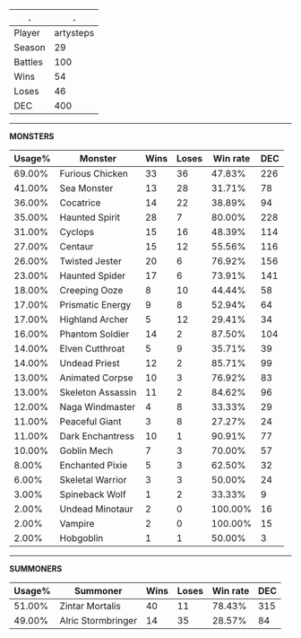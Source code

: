 .|.
|-|-
Player|artysteps
Season|29
Battles|100
Wins|54
Loses|46
DEC|400

---
**MONSTERS**

Usage%|Monster|Wins|Loses|Win rate|DEC|
-|-|-|-|-|-|
69.00%|Furious Chicken|33|36|47.83%|226|
41.00%|Sea Monster|13|28|31.71%|78|
36.00%|Cocatrice|14|22|38.89%|94|
35.00%|Haunted Spirit|28|7|80.00%|228|
31.00%|Cyclops|15|16|48.39%|114|
27.00%|Centaur|15|12|55.56%|116|
26.00%|Twisted Jester|20|6|76.92%|156|
23.00%|Haunted Spider|17|6|73.91%|141|
18.00%|Creeping Ooze|8|10|44.44%|58|
17.00%|Prismatic Energy|9|8|52.94%|64|
17.00%|Highland Archer|5|12|29.41%|34|
16.00%|Phantom Soldier|14|2|87.50%|104|
14.00%|Elven Cutthroat|5|9|35.71%|39|
14.00%|Undead Priest|12|2|85.71%|99|
13.00%|Animated Corpse|10|3|76.92%|83|
13.00%|Skeleton Assassin|11|2|84.62%|96|
12.00%|Naga Windmaster|4|8|33.33%|29|
11.00%|Peaceful Giant|3|8|27.27%|24|
11.00%|Dark Enchantress|10|1|90.91%|77|
10.00%|Goblin Mech|7|3|70.00%|57|
8.00%|Enchanted Pixie|5|3|62.50%|32|
6.00%|Skeletal Warrior|3|3|50.00%|24|
3.00%|Spineback Wolf|1|2|33.33%|9|
2.00%|Undead Minotaur|2|0|100.00%|16|
2.00%|Vampire|2|0|100.00%|15|
2.00%|Hobgoblin|1|1|50.00%|3|

---
**SUMMONERS**

Usage%|Summoner|Wins|Loses|Win rate|DEC|
-|-|-|-|-|-|
51.00%|Zintar Mortalis|40|11|78.43%|315|
49.00%|Alric Stormbringer|14|35|28.57%|84|
